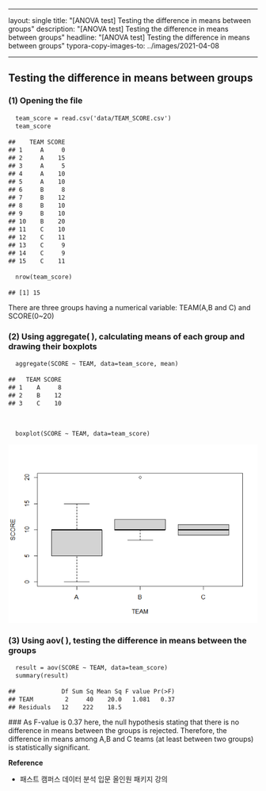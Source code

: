 ----

layout: single
title: "\[ANOVA test\] Testing the difference in means between groups"
description: "\[ANOVA test\] Testing the difference in means between groups"
headline: "\[ANOVA test\] Testing the difference in means between groups"
typora-copy-images-to: ../images/2021-04-08

---



## Testing the difference in means between groups

### (1) Opening the file

      team_score = read.csv('data/TEAM_SCORE.csv')
      team_score
    
    ##    TEAM SCORE
    ## 1     A     0
    ## 2     A    15
    ## 3     A     5
    ## 4     A    10
    ## 5     A    10
    ## 6     B     8
    ## 7     B    12
    ## 8     B    10
    ## 9     B    10
    ## 10    B    20
    ## 11    C    10
    ## 12    C    11
    ## 13    C     9
    ## 14    C     9
    ## 15    C    11
    
      nrow(team_score)
    
    ## [1] 15

There are three groups having a numerical variable: TEAM(A,B and C) and SCORE(0~20)



### (2) Using aggregate( ), calculating means of each group and drawing their boxplots

      aggregate(SCORE ~ TEAM, data=team_score, mean)
    
    ##   TEAM SCORE
    ## 1    A     8
    ## 2    B    12
    ## 3    C    10

<br>

      boxplot(SCORE ~ TEAM, data=team_score)

<center><img src ="/images/2021-04-08/boxplot-1.png"></center>



### (3) Using aov( ), testing the difference in means between the groups

      result = aov(SCORE ~ TEAM, data=team_score)
      summary(result)
    
    ##             Df Sum Sq Mean Sq F value Pr(>F)
    ## TEAM         2     40    20.0   1.081   0.37
    ## Residuals   12    222    18.5

\#\#\# As F-value is 0.37 here, the null hypothesis stating that there is no difference in means between the groups is rejected. Therefore, the difference in means among A,B and C teams (at least between two groups) is statistically significant.



**Reference**

- 패스트 캠퍼스 데이터 분석 입문 올인원 패키지 강의